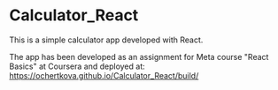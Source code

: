 # Calculator_React

This is a simple calculator app developed with React.

The app has been developed as an assignment for Meta course "React Basics" at Coursera and deployed at:
https://ochertkova.github.io/Calculator_React/build/

